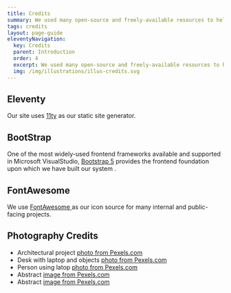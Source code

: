 ```yaml
---
title: Credits
summary: We used many open-source and freely-available resources to help us deliver this quickly and reliably. 
tags: credits
layout: page-guide
eleventyNavigation:
  key: Credits
  parent: Introduction
  order: 4
  excerpt: We used many open-source and freely-available resources to help us deliver this quickly and reliably.
  img: /img/illustrations/illus-credits.svg
---
```


## Eleventy
Our site uses <a href="https://www.11ty.dev/" target="_blank">11ty</a> as our static site generator.  

## BootStrap
One of the most widely-used frontend frameworks available and supported in Microsoft VisualStudio, <a href="{% include 'links/bootstrap.njk' %}" target="_blank">Bootstrap 5</a> provides the frontend foundation upon which we have built our system .

## FontAwesome
We use  <a href="https://fontawesome.com/v5/search?m=free&s=solid" target="_blank">FontAwesome </a> as our icon source for many internal and public-facing projects.

## Photography Credits

- Architectural project <a href="https://www.pexels.com/photo/architecture-blocks-blue-sky-bridge-275030/" target="_blank">photo from Pexels.com</a>
- Desk with laptop and objects <a href="https://www.pexels.com/photo/macbook-pro-on-brown-wooden-table-2312369/" target="_blank">photo from Pexels.com</a>
- Person using latop <a href="https://www.pexels.com/photo/person-in-white-long-sleeve-shirt-using-macbook-pro-5077047/" target="_blank">photo from Pexels.com</a>
- Abstract <a href="https://www.pexels.com/photo/abstract-painting-2156881/" target="_blank">image from Pexels.com</a>
- Abstract <a href="https://www.pexels.com/photo/close-up-photo-of-blue-liquid-2317711/" target="_blank">image from Pexels.com</a>
